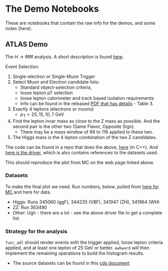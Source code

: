 # The Demo Notebooks

These are notebooks that contain the raw info for the demos, and some notes (here).

## ATLAS Demo

The $H \rightarrow \ell \ell \ell \ell$ analysis. A short description is found [here](http://opendata.atlas.cern/release/2020/documentation/physics/FL2.html).

Event Selection:

1. Single-electron or Single-Muon Trigger
1. Select Muon and Electron candidate lists:
    * Standard object-selection criteria,
    * loose lepton pT selection
    * loose lepton calorimeter and track based isolation requirements
    * Info can be found in the released [PDF that has details](https://cds.cern.ch/record/2707171/files/ANA-OTRC-2019-01-PUB-updated.pdf) - Table 3.
1. Exactly 4 leptons (electrons or muons)
   * $p_T > 25, 15, 10, 7$ GeV
1. Find the lepton invar mass as close to the Z mass as possible. And the second pair is the other two (Same Flavor, Opposite Sign).
    * There may be a mass window of 66 to 116 applied to these two.
1. The Higgs mass is the 4 lepton combination of the two Z candidates.

The code can be found in a repo that does the above, [here](https://github.com/atlas-outreach-data-tools/atlas-outreach-cpp-framework-13tev/blob/master/Analysis/HZZAnalysis/HZZAnalysis.C) (in C++). And [here is the driver](https://github.com/atlas-outreach-data-tools/atlas-outreach-cpp-framework-13tev/blob/master/Analysis/HZZAnalysis/main_HZZAnalysis.C), which is also contains references to the datasets used.

This should reproduce the plot from MC on the web page linked above.

### Datasets

To make the final plot we need. Run numbers, below, pulled from [here for MC](http://opendata.atlas.cern/release/2020/documentation/datasets/mc.html) and here for data.

* Higgs: Runs 345060 (ggF), 344235 (VBF), 341947 (ZH), 341964 (WH)
* ZZ: Run 363490
* Other: Ugh - there are a lot - see the above driver file to get a complete list.

### Strategy for the analysis

`func_adl` should render events with the trigger applied, loose lepton criteria applied, and at least one lepton of 25 GeV or better. `awkward` will then implement the remaining operations to build the histogram results.

* The source datasets can be found in this [cds document](http://opendata.cern.ch/record/5500)
